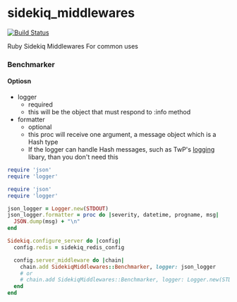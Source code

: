 # sidekiq_middlewares
[![Build Status](https://travis-ci.org/emartech/sidekiq_middlewares.svg?branch=master)](https://travis-ci.org/emartech/sidekiq_middlewares)

Ruby Sidekiq Middlewares For common uses

### Benchmarker

#### Optiosn
* logger
  * required
  * this will be the object that must respond to :info method
* formatter
  * optional
  * this proc will receive one argument, a message object which is a Hash type
  * If the logger can handle Hash messages, such as TwP's [logging](https://github.com/TwP/logging) libary, than you don't need this

```ruby
require 'json'
require 'logger'

require 'json'
require 'logger'

json_logger = Logger.new(STDOUT)
json_logger.formatter = proc do |severity, datetime, progname, msg|
  JSON.dump(msg) + "\n"
end

Sidekiq.configure_server do |config|
  config.redis = sidekiq_redis_config

  config.server_middleware do |chain|
    chain.add SidekiqMiddlewares::Benchmarker, logger: json_logger
    # or
    # chain.add SidekiqMiddlewares::Benchmarker, logger: Logger.new(STDOUT), formatter: proc { |m| JSON.dump(m) + "\n" }
  end
end
```
